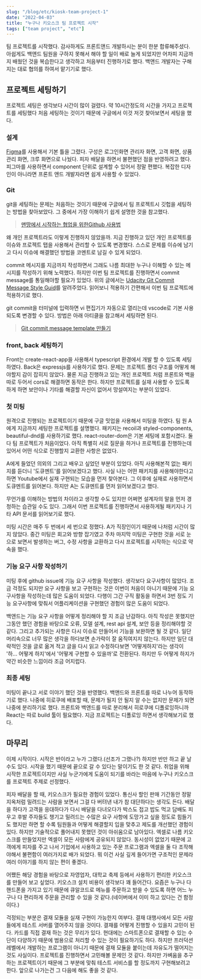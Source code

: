 ```yaml
---
slug: "/blog/etc/kiosk-team-project-1"
date: "2022-04-03"
title: "누구나 키오스크 팀 프로젝트 시작"
tags: ["team project", "etc"]
---
```


팀 프로젝트를 시작했다. 감사하게도 프론트앤드 개발하시는 분이 한분 합류해주셨다. 아쉽게도 백앤드 팀원을 구하지 못해서 해야 할 일이 배로 늘게 되었지만 어차피 지금까지 배웠던 것을 복습한다고 생각하고 처음부터 진행하기로 했다. 백앤드 개발자는 구해지는 대로 협의를 하여서 맡기기로 했다.

## 프로젝트 세팅하기

프로젝트 세팅은 생각보다 시간이 많이 걸렸다. 약 10시간정도의 시간을 가지고 프로젝트를 세팅했다 처음 세팅하는 것이기 때문에 구글에서 이것 저것 찾아보면서 세팅을 했다.

### 설계

[Figma](https://www.figma.com/)를 사용해서 기본 틀을 그렸다. 구성은 로그인화면 관리자 화면, 고객 화면, 상품 관리 화면, 크루 화면으로 나눴다. 피자 배달을 하면서 불편했던 점을 반영하려고 했다. 피그마를 사용하면서 component 단위로 설계할 수 있어서 정말 편했다. 복잡한 디자인이 아니라면 프론트 앤드 개발자라면 쉽게 사용할 수 있었다.

### Git

git을 세팅하는 문제는 처음하는 것이기 때문에 구글에서 팀 프로젝트시 깃헙을 세팅하는 방법을 찾아보았다. 그 중에서 가장 이해하기 쉽게 설명한 것을 참고했다.

> [맨땅에서 시작하는 협업을 위한Github 사용법](https://dhgu-dev.medium.com/%EB%A7%A8%EB%95%85%EC%97%90%EC%84%9C-%EC%8B%9C%EC%9E%91%ED%95%98%EB%8A%94-%ED%98%91%EC%97%85%EC%9D%84-%EC%9C%84%ED%95%9C-github-%EC%82%AC%EC%9A%A9%EB%B2%95-46f64418cf81)

왜 개인 프로젝트라도 이렇게 진행하지 않았을까. 지금 진행하고 있던 개인 프로젝트를 이슈와 프로젝트 탭을 사용해서 관리할 수 있도록 변경했다. 스스로 문제를 이슈에 남기고 다시 이슈에 해결했던 방법을 코멘트로 남길 수 있게 되었다.

commit 메시지를 지금까지 작성하면서 그래도 나름 최대한 누구나 이해할 수 있는 메시지를 작성하기 위해 노력했다. 하지만 이번 팀 프로젝트를 진행하면서 commit message를 통일해야할 필요가 있었다. 위의 글에서는 [Udacity Git Commit Message Style Guid](https://udacity.github.io/git-styleguide/)를 알려주었다. 읽어보니 적용하기 간편해서 이번 팀 프로젝트에 적용하기로 했다.

git commit을 터미널에 입력하면 vi 편집기가 자동으로 열리는데 vscode로 기본 사용 되도록 변경할 수 있다. 방법은 아래 아티클을 참고해서 세팅하면 된다.

> [Git commit message template 만들기](https://ujuc.github.io/2020/02/02/git-commit-message-template-man-deul-gi/)

### front, back 세팅하기

Front는 create-react-app을 사용해서 typescript 환경에서 개발 할 수 있도록 세팅하였다. Back은 expressjs를 사용하기로 했다. 문제는 프로젝트 폴더 구조를 어떻게 해야할지 감이 잡히지 않았다. 물론 지금 진행하고 있는 개인 프로젝트 처럼 프론트와 백을 따로 두어서 cors로 해결하면 동작은 한다. 하지만 프로젝트를 실재 사용할 수 있도록 하게 하면 보안이나 기타를 해결할 자신이 없어서 망설여지는 부분이 있었다.

### 첫 미팅

원격으로 진행되는 프로젝트이기 때문에 구글 밋업을 사용해서 미팅을 하였다. 팀 원 A에게 지금까지 세팅한 프로젝트를 설명했다. 패키지는 recoil과 styled-components, beautiful-dnd를 사용하기로 했다. react-router-dom은 기본 세팅에 포함시켰다. 둘 다 팀 프로젝트가 처음이었다. 아직 특별히 서로 질문을 하거나 프로젝트를 진행하는데 있어서 어떤 식으로 진행할지 교환한 사항은 없었다.

A에게 들었던 의외의 그리고 배우고 싶었던 부분이 있었다. 아직 사용해본적 없는 패키지를 듣더니 '도큐멘트'를 읽어보겠다고 했다. 사실 나는 어떤 패키지를 사용해야한다고 하면 Youtube에서 실재 구현되는 모습을 먼저 찾아본다. 그 이후에 실재로 사용하면서 도큐멘트를 읽어본다. 하지만 A는 도큐멘트를 먼저 읽어보겠다고 했다.

무언가를 이해하는 방법의 차이라고 생각할 수도 있지만 어쩌면 설계자의 말을 먼저 경청하는 습관일 수도 있다. 그래서 이번 프로젝트를 진행하면서 사용하게될 패키지나 기타 API 문서를 읽어보기로 했다.

미팅 시간은 매주 두 번에서 세 번으로 정했다. A가 직장인이기 때문에 나처럼 시간이 많지 않았다. 중간 미팅은 회고와 방향 잡기였고 주차 마지막 미팅은 구현한 것을 서로 눈으로 보면서 발생하는 버그, 수정 사항을 교환하고 다시 프로젝트를 시작하는 식으로 약속을 했다.

### 기능 요구 사항 작성하기

미팅 후에 github issue에 기능 요구 사항을 작성했다. 생각보다 요구사항이 많았다. 조금 걱정도 되지만 요구 사항을 보고 구현하는 것은 이번이 처음이 아니기 때문에 기능 요구사항을 작성하는데 많은 도움이 되었다. 다행이 그간 구직 활동을 하면서 3번 정도 기능 요구사항에 맞춰서 어플리케이션을 구현했던 경험이 많은 도움이 되었다.

백앤드는 기능 요구 사항을 어떻게 정리해야 할 지 조금 난감하다. 아직 작성은 못했지만 그동안 했던 경험을 바탕으로 오류, 모델 설계, rest api 설계, 보안 등을 정리해야할 것 같다. 그리고 추가되는 사항은 다시 이슈로 만들어서 기능을 보완하면 될 것 같다. 일단 머리속으로 너무 많은 생각을 하다보면 손가락이 잘 움직여지지 않는다. 하지만 일단 대략적인 것을 글로 옮겨 적고 글을 다시 읽고 수정하다보면 '어떻게하지'라는 생각이 '하... 어떻게 하지'에서 '어떻게 구현할 수 있을까'로 전환된다. 하지만 두 어떻게 하지가 약간 비슷한 느낌이라 조금 어지럽다.

### 최종 세팅

미팅이 끝나고 서로 이야기 했던 것을 반영했다. 백앤드와 프론트를 따로 나누어 동작하기로 했다. 나중에 히로쿠에 배포할 때, 문제가 될지 안 될지 알 수는 없지만 문제가 되면 나중에 분리하기로 했다. 프론트와 백앤드를 따로 분리해서 히로쿠에 디폴로잉하니까 React는 따로 build 툴이 필요했다. 지금 프로젝트는 디폴로잉 하면서 생각해보기로 했다.

## 마무리

이제 시작이다. 시작은 반이라고 누가 그랬다.(선조가 그랬나?) 하지만 반만 하고 끝 날수도 있다. 시작을 했기 때문에 끝으로 갈 수 있다는 말이기도 한 것 같다. 취업을 위해 시작한 프로젝트이지만 사실 누군가에게 도움이 되기를 바라는 마음에 누구나 키오스크를 프로젝트 주제로 선정했다.

피자 배달을 할 때, 키오스크가 필요한 경험이 있었다. 통신사 할인 판매 기간동안 정말 지옥처럼 밀려드는 사람을 보면서 그걸 다 버텨낸 내가 참 대단하다는 생각도 든다. 배달을 하다가 고객을 응대하다가 다시 배달을 다녀오다가 박스도 접고 밥도 먹고 담배도 피우고 후발 주자들도 챙기고 밀려드는 수많은 요구 사항에 도망가고 싶을 정도로 힘들기도 했지만 하면 할 수록 팀원들과 어떻게 해결할지 입을 맞추고 제도를 개선했던 경험이 있다. 하지만 기술적으로 풀어내지 못했던 것이 아쉬움으로 남아있다. 엑셀로 나름 키오스크를 만들었지만 엑셀이 모든 사람에게 공유되지 않았다. 동시성이 없었기 때문에 고객에게 피자를 주고 나서 기업에서 사용하고 있는 주문 프로그램과 엑셀을 둘 다 조작해야해서 불편함이 여러가지로 배가 되었다. 뭐 이건 사실 깊게 들어가면 구조적인 문제라 여러 이야기를 하지 않는 편이 좋겠다.

어쨌든 해당 경험을 바탕으로 자영업자, 대학교 축제 등에서 사용하기 편리한 키오스크를 만들어 보고 싶었다. 키오스크 설치 비용이 생각보다 꽤 들어간다. 요즘은 누구나 다 핸드폰을 가지고 있기 때문에 큐알코드로 메뉴를 주문하고 받을 수 있도록 하면 어느 누구나 다 편리하게 주문을 관리할 수 있을 것 같다.(네이버에서 이미 하고 있다는 건 함정이다.)

걱정되는 부분은 결재 모듈을 실재 구현이 가능한지 여부다. 결재 대행사에서 모든 사람들에게 테스트 서버를 열어주지 않을 것이다. 결재를 어떻게 진행할 수 있을지 고민이 된다. 카드를 직접 결재 하는 것은 무리가 있다. 현대에는 스마트폰으로 결재할 수 있는 수단이 다양하기 때문에 범용으로 처리할 수 있는 것이 필요하기도 하다. 하지만 프러덕션 레벨에서 개발하는 프로그램이 아니기 때문에 결재 모듈을 붙이는데 자유도가 떨어지는 것도 사실이다. 프로젝트를 진행하면서 고민해볼 문제인 것 같다. 하지만 가벼움을 추구하는 프로젝트이기 때문에 그 부분에 맞춰 테스트 서비스를 할 정도까지 구현해보려고 한다. 앞으로 나가는건 그 다음에 해도 좋을 것 같다.
